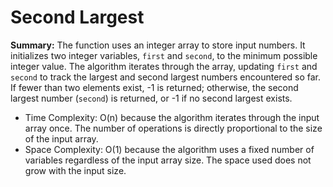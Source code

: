 
# Second Largest

**Summary:** The function uses an integer array to store input numbers. It initializes two integer variables, `first` and `second`, to the minimum possible integer value. The algorithm iterates through the array, updating `first` and `second` to track the largest and second largest numbers encountered so far.  If fewer than two elements exist, -1 is returned; otherwise, the second largest number (`second`) is returned, or -1 if no second largest exists.

- Time Complexity: O(n) because the algorithm iterates through the input array once. The number of operations is directly proportional to the size of the input array.
- Space Complexity: O(1) because the algorithm uses a fixed number of variables regardless of the input array size.  The space used does not grow with the input size.
          
